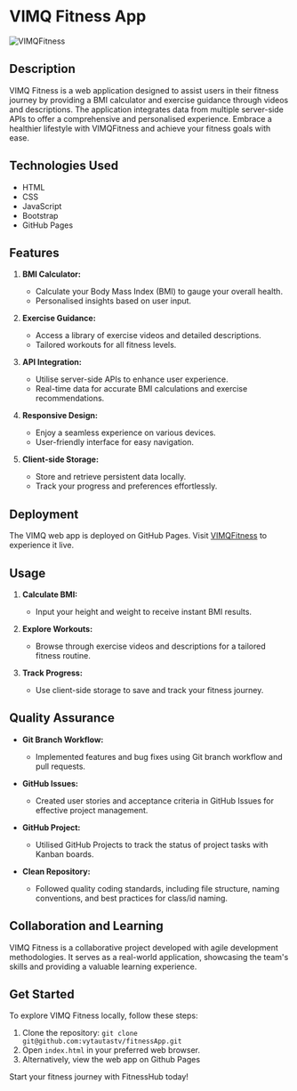 # VIMQ Fitness App

![VIMQFitness](link-to-screenshot.png)

## Description

VIMQ Fitness is a web application designed to assist users in their fitness journey by providing a BMI calculator and exercise guidance through videos and descriptions. The application integrates data from multiple server-side APIs to offer a comprehensive and personalised experience. Embrace a healthier lifestyle with VIMQFitness and achieve your fitness goals with ease.

## Technologies Used

- HTML
- CSS
- JavaScript
- Bootstrap
- GitHub Pages

## Features

1. **BMI Calculator:**
   - Calculate your Body Mass Index (BMI) to gauge your overall health.
   - Personalised insights based on user input.

2. **Exercise Guidance:**
   - Access a library of exercise videos and detailed descriptions.
   - Tailored workouts for all fitness levels.

3. **API Integration:**
   - Utilise server-side APIs to enhance user experience.
   - Real-time data for accurate BMI calculations and exercise recommendations.

4. **Responsive Design:**
   - Enjoy a seamless experience on various devices.
   - User-friendly interface for easy navigation.

5. **Client-side Storage:**
   - Store and retrieve persistent data locally.
   - Track your progress and preferences effortlessly.

## Deployment

The VIMQ web app is deployed on GitHub Pages. Visit [VIMQFitness](https://your-username.github.io/FitnessApp) to experience it live.

## Usage

1. **Calculate BMI:**
   - Input your height and weight to receive instant BMI results.

2. **Explore Workouts:**
   - Browse through exercise videos and descriptions for a tailored fitness routine.

3. **Track Progress:**
   - Use client-side storage to save and track your fitness journey.

## Quality Assurance

- **Git Branch Workflow:**
  - Implemented features and bug fixes using Git branch workflow and pull requests.

- **GitHub Issues:**
  - Created user stories and acceptance criteria in GitHub Issues for effective project management.

- **GitHub Project:**
  - Utilised GitHub Projects to track the status of project tasks with Kanban boards.

- **Clean Repository:**
  - Followed quality coding standards, including file structure, naming conventions, and best practices for class/id naming.

## Collaboration and Learning

VIMQ Fitness is a collaborative project developed with agile development methodologies. It serves as a real-world application, showcasing the team's skills and providing a valuable learning experience. 

## Get Started

To explore VIMQ Fitness locally, follow these steps:

1. Clone the repository: `git clone git@github.com:vytautastv/fitnessApp.git`
2. Open `index.html` in your preferred web browser.
3. Alternatively, view the web app on Github Pages

Start your fitness journey with FitnessHub today!

